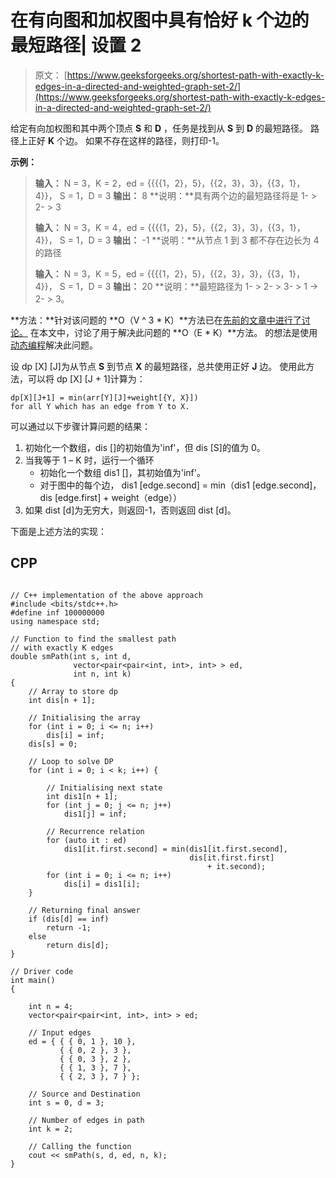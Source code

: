# 在有向图和加权图中具有恰好 k 个边的最短路径| 设置 2

> 原文： [https://www.geeksforgeeks.org/shortest-path-with-exactly-k-edges-in-a-directed-and-weighted-graph-set-2/](https://www.geeksforgeeks.org/shortest-path-with-exactly-k-edges-in-a-directed-and-weighted-graph-set-2/)

给定有向加权图和其中两个顶点 **S** 和 **D** ，任务是找到从 **S** 到 **D** 的最短路径。 路径上正好 **K** 个边。 如果不存在这样的路径，则打印-1。

**示例：**

> **输入：** N = 3，K = 2，ed = {{{{1，2}，5}，{{2，3}，3}，{{3，1}，4}}， S = 1，D = 3
> **输出：** 8
> **说明：**具有两个边的最短路径将是 1- > 2- > 3
> 
> **输入：** N = 3，K = 4，ed = {{{{1，2}，5}，{{2，3}，3}，{{3，1}，4}}， S = 1，D = 3
> **输出：** -1
> **说明：**从节点 1 到 3 都不存在边长为 4 的路径
> 
> **输入：** N = 3，K = 5，ed = {{{{1，2}，5}，{{2，3}，3}，{{3，1}，4}}， S = 1，D = 3
> **输出：** 20
> **说明：**最短路径为 1- > 2- > 3- > 1 -> 2- > 3。

**方法：**针对该问题的 **O（V ^ 3 * K）**方法已在[先前的文章中进行了讨论。](https://www.geeksforgeeks.org/shortest-path-exactly-k-edges-directed-weighted-graph/) 在本文中，讨论了用于解决此问题的 **O（E * K）**方法。
的想法是使用[动态编程](https://www.geeksforgeeks.org/dynamic-programming/)解决此问题。

设 dp [X] [J]为从节点 **S** 到节点 **X** 的最短路径，总共使用正好 **J** 边。 使用此方法，可以将 dp [X] [J + 1]计算为：

```
dp[X][J+1] = min(arr[Y][J]+weight[{Y, X}])
for all Y which has an edge from Y to X.

```

可以通过以下步骤计算问题的结果：

1.  初始化一个数组，dis []的初始值为'inf'，但 dis [S]的值为 0。
2.  当我等于 1 – K 时，运行一个循环
    *   初始化一个数组 dis1 []，其初始值为'inf'。
    *   对于图中的每个边，
        dis1 [edge.second] = min（dis1 [edge.second]，dis [edge.first] + weight（edge））
3.  如果 dist [d]为无穷大，则返回-1，否则返回 dist [d]。

下面是上述方法的实现：

## CPP

```

// C++ implementation of the above approach 
#include <bits/stdc++.h> 
#define inf 100000000 
using namespace std; 

// Function to find the smallest path 
// with exactly K edges 
double smPath(int s, int d, 
              vector<pair<pair<int, int>, int> > ed, 
              int n, int k) 
{ 
    // Array to store dp 
    int dis[n + 1]; 

    // Initialising the array 
    for (int i = 0; i <= n; i++) 
        dis[i] = inf; 
    dis[s] = 0; 

    // Loop to solve DP 
    for (int i = 0; i < k; i++) { 

        // Initialising next state 
        int dis1[n + 1]; 
        for (int j = 0; j <= n; j++) 
            dis1[j] = inf; 

        // Recurrence relation 
        for (auto it : ed) 
            dis1[it.first.second] = min(dis1[it.first.second], 
                                        dis[it.first.first] 
                                            + it.second); 
        for (int i = 0; i <= n; i++) 
            dis[i] = dis1[i]; 
    } 

    // Returning final answer 
    if (dis[d] == inf) 
        return -1; 
    else
        return dis[d]; 
} 

// Driver code 
int main() 
{ 

    int n = 4; 
    vector<pair<pair<int, int>, int> > ed; 

    // Input edges 
    ed = { { { 0, 1 }, 10 }, 
           { { 0, 2 }, 3 }, 
           { { 0, 3 }, 2 }, 
           { { 1, 3 }, 7 }, 
           { { 2, 3 }, 7 } }; 

    // Source and Destination 
    int s = 0, d = 3; 

    // Number of edges in path 
    int k = 2; 

    // Calling the function 
    cout << smPath(s, d, ed, n, k); 
} 

```